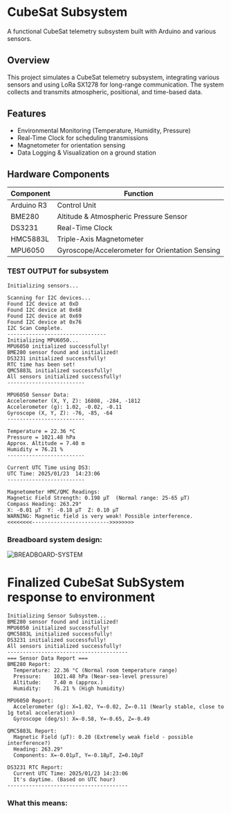 # CubeSat Subsystem

A functional CubeSat telemetry subsystem built with Arduino and various sensors.

## Overview

This project simulates a CubeSat telemetry subsystem, integrating various sensors and using LoRa SX1278 for long-range communication. The system collects and transmits atmospheric, positional, and time-based data.

## Features

- Environmental Monitoring (Temperature, Humidity, Pressure)
- Real-Time Clock for scheduling transmissions
- Magnetometer for orientation sensing
- Data Logging & Visualization on a ground station

## Hardware Components

| Component        | Function                                        |
|-----------------|------------------------------------------------|
| Arduino R3 | Control Unit | 
| BME280 | Altitude & Atmospheric Pressure Sensor | 
| DS3231 | Real-Time Clock |
| HMC5883L | Triple-Axis Magnetometer |
| MPU6050 | Gyroscope/Accelerometer for Orientation Sensing |

### TEST OUTPUT for subsystem

```shell
Initializing sensors...

Scanning for I2C devices...
Found I2C device at 0xD
Found I2C device at 0x68
Found I2C device at 0x69
Found I2C device at 0x76
I2C Scan Complete.
--------------------------------
Initializing MPU6050...
MPU6050 initialized successfully!
BME280 sensor found and initialized!
DS3231 initialized successfully!
RTC time has been set!
QMC5883L initialized successfully!
All sensors initialized successfully!
-------------------------

MPU6050 Sensor Data:
Accelerometer (X, Y, Z): 16808, -284, -1812
Accelerometer (g): 1.02, -0.02, -0.11
Gyroscope (X, Y, Z): -76, -85, -64
-------------------------

Temperature = 22.36 *C
Pressure = 1021.48 hPa
Approx. Altitude = 7.40 m
Humidity = 76.21 %
-------------------------

Current UTC Time using DS3:
UTC Time: 2025/01/23  14:23:06
-------------------------

Magnetometer HMC/QMC Readings:
Magnetic Field Strength: 0.198 µT  (Normal range: 25-65 µT)
Compass Heading: 263.29° 
X: -0.01 µT  Y: -0.18 µT  Z: 0.10 µT
WARNING: Magnetic field is very weak! Possible interference.
<<<<<<<<------------------------->>>>>>>>
```
### Breadboard system design:
![BREADBOARD-SYSTEM](https://github.com/user-attachments/assets/3f7a6421-bc16-4017-bb5a-60546074a683)

# Finalized CubeSat SubSystem response to environment

```
Initializing Sensor Subsystem...
BME280 sensor found and initialized!
MPU6050 initialized successfully!
QMC5883L initialized successfully!
DS3231 initialized successfully!
All sensors initialized successfully!
---------------------------------------
=== Sensor Data Report ===
BME280 Report:
  Temperature: 22.36 °C (Normal room temperature range)
  Pressure:    1021.48 hPa (Near-sea-level pressure)
  Altitude:    7.40 m (approx.)
  Humidity:    76.21 % (High humidity)

MPU6050 Report:
  Accelerometer (g): X=1.02, Y=-0.02, Z=-0.11 (Nearly stable, close to 1g total acceleration)
  Gyroscope (deg/s): X=-0.58, Y=-0.65, Z=-0.49

QMC5883L Report:
  Magnetic Field (µT): 0.20 (Extremely weak field - possible interference?)
  Heading: 263.29°
  Components: X=-0.01µT, Y=-0.18µT, Z=0.10µT

DS3231 RTC Report:
  Current UTC Time: 2025/01/23 14:23:06
  It's daytime. (Based on UTC hour)
---------------------------------------
```

### What this means:
